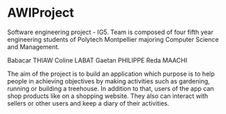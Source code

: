 # AWIProject
Software engineering project - IG5. 
Team is composed of four fifth year engineering students of Polytech Montpellier majoring Computer Science and Management.

Babacar THIAW
Coline LABAT
Gaetan PHILIPPE
Reda MAACHI

The aim of the project is to build an application which purpose is to help people in achieving objectives by making activities such as gardening, running or building a treehouse. In addition to that, users of the app can shop products like on a shopping website. They also can interact with sellers or other users and keep a diary of their activities.